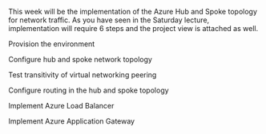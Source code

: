 This week will be the implementation of the Azure Hub and Spoke topology for network traffic. As you have seen in the Saturday lecture, implementation will require 6 steps and the project view is attached as well.


	
Provision the environment
	
Configure hub and spoke network topology
	
Test transitivity of virtual networking peering
	
Configure routing in the hub and spoke topology
	
Implement Azure Load Balancer
	
Implement Azure Application Gateway